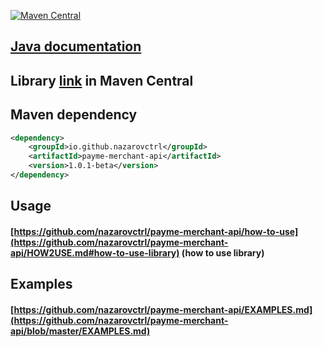 [![Maven Central](https://maven-badges.herokuapp.com/maven-central/io.github.nazarovctrl/payme-merchant-api/badge.svg)](https://mvnrepository.com/artifact/io.github.nazarovctrl/payme-merchant-api)

## [Java documentation](https://javadoc.io/doc/io.github.nazarovctrl/payme-merchant-api/1.0.1-beta)
## Library [link](https://central.sonatype.com/artifact/io.github.nazarovctrl/payme-merchant-api/1.0.1-beta) in Maven Central
## Maven dependency

```xml
<dependency>
    <groupId>io.github.nazarovctrl</groupId>
    <artifactId>payme-merchant-api</artifactId>
    <version>1.0.1-beta</version>
</dependency>
```
## Usage
#### [https://github.com/nazarovctrl/payme-merchant-api/how-to-use](https://github.com/nazarovctrl/payme-merchant-api/HOW2USE.md#how-to-use-library) (how to use library)

## Examples
#### [https://github.com/nazarovctrl/payme-merchant-api/EXAMPLES.md](https://github.com/nazarovctrl/payme-merchant-api/blob/master/EXAMPLES.md)
